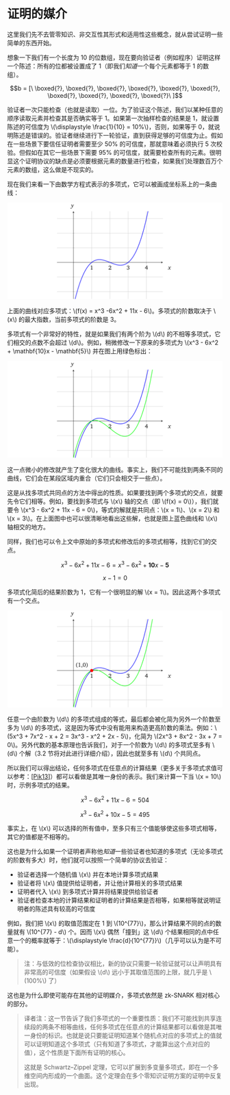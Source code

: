 # 证明的媒介

这里我们先不去管零知识、非交互性其形式和适用性这些概念，就从尝试证明一些简单的东西开始。

想象一下我们有一个长度为 10 的位数组，现在要向验证者（例如程序）证明这样一个陈述：所有的位都被设置成了 1（即我们*知道*一个每个元素都等于 1 的数组）。

$$b = [\ \boxed{?}, \boxed{?}, \boxed{?}, \boxed{?}, \boxed{?}, \boxed{?}, \boxed{?}, \boxed{?}, \boxed{?}, \boxed{?}\ ]$$

验证者一次只能检查（也就是读取）一位。为了验证这个陈述，我们以某种任意的顺序读取元素并检查其是否确实等于 1。如果第一次抽样检查的结果是 1，就设置陈述的可信度为 \\(\displaystyle \frac{1}{10} = 10\%\\)，否则，如果等于 0，就说明陈述是错误的。验证者继续进行下一轮验证，直到获得足够的可信度为止。假如在一些场景下要信任证明者需要至少 50% 的可信度，那就意味着必须执行 5 次校验。但假如在其它一些场景下需要 95% 的可信度，就需要检查所有的元素。很明显这个证明协议的缺点是必须要根据元素的数量进行检查，如果我们处理数百万个元素的数组，这么做是不现实的。

现在我们来看一下由数学方程式表示的多项式，它可以被画成坐标系上的一条曲线：

![img](img/2-1.png)

上面的曲线对应多项式：\\(f(x) = x^3 -6x^2 + 11x - 6\\)。多项式的阶数取决于 \\(x\\) 的最大指数，当前多项式的阶数是 3。

多项式有一个非常好的特性，就是如果我们有两个阶为 \\(d\\) 的不相等多项式，它们相交的点数不会超过 \\(d\\)。例如，稍微修改一下原来的多项式为 \\(x^3 - 6x^2 + \mathbf{10}x - \mathbf{5}\\) 并在图上用绿色标出：

![img](img/2-2.png)

这一点微小的修改就产生了变化很大的曲线。事实上，我们不可能找到两条不同的曲线，它们会在某段区域内重合（它们只会相交于一些点）。

这是从找多项式共同点的方法中得出的性质。如果要找到两个多项式的交点，就要先令它们相等。例如，要找到多项式与 \\(x\\) 轴的交点（即 \\(f(x) = 0\\)），我们就要令 \\(x^3 - 6x^2 + 11x - 6 = 0\\)，等式的解就是共同点：\\(x = 1\\)、\\(x = 2\\) 和 \\(x = 3\\)。在上面图中也可以很清晰地看出这些解，也就是图上蓝色曲线和 \\(x\\) 轴相交的地方。

同样，我们也可以令上文中原始的多项式和修改后的多项式相等，找到它们的交点。

$$x^3 - 6x^2 + 11x - 6 = x^3 - 6x^2 + \mathbf{10}x - \mathbf{5}$$

$$x - 1 = 0$$

多项式化简后的结果阶数为 1，它有一个很明显的解 \\(x = 1\\)。因此这两个多项式有一个交点。

![img](img/2-3.png)

任意一个由阶数为 \\(d\\) 的多项式组成的等式，最后都会被化简为另外一个阶数至多为 \\(d\\) 的多项式，这是因为等式中没有能用来构造更高阶数的乘法。例如：\\(5x^3 + 7x^2 - x + 2 = 3x^3 - x^2 + 2x - 5\\)，化简为 \\(2x^3 + 8x^2 - 3x + 7 = 0\\)。另外代数的基本原理也告诉我们，对于一个阶数为 \\(d\\) 的多项式至多有 \\(d\\) 个解（3.2 节将对此进行详细介绍），因此也就至多有 \\(d\\) 个共同点。

所以我们可以得出结论，任何多项式在任意点的计算结果（更多关于多项式求值可以参考：[[Pik13](./references.md#Pik13)]）都可以看做是其唯一身份的表示。我们来计算一下当 \\(x = 10\\) 时，示例多项式的结果。

$$ x^3 - 6x^2 + 11x - 6 = 504 $$

$$ x^3 - 6x^2 + 10x - 5 = 495 $$

事实上，在 \\(x\\) 可以选择的所有值中，至多只有三个值能够使这些多项式相等，其它的值都是不相等的。

这也是为什么如果一个证明者声称他*知道*一些验证者也知道的多项式（无论多项式的阶数有多大）时，他们就可以按照一个简单的协议去验证：

* 验证者选择一个随机值 \\(x\\) 并在本地计算多项式结果
* 验证者将 \\(x\\) 值提供给证明者，并让他计算相关的多项式结果
* 证明者代入 \\(x\\) 到多项式计算并将结果提供给验证者
* 验证者检查本地的计算结果和证明者的计算结果是否相等，如果相等就说明证明者的陈述具有较高的可信度

例如，我们把 \\(x\\) 的取值范围定在 1 到 \\(10^{77}\\)，那么计算结果不同的点的数量就有 \\(10^{77} - d\\) 个。因而 \\(x\\) 偶然「撞到」这 \\(d\\) 个结果相同的点中任意一个的概率就等于：\\(\displaystyle \frac{d}{10^{77}}\\)（几乎可以认为是不可能）。

> 注：与低效的位检查协议相比，新的协议只需要一轮验证就可以让声明具有非常高的可信度（如果假设 \\(d\\) 远小于其取值范围的上限，就几乎是 \\(100\%\\) 了）

这也是为什么即使可能存在其他的证明媒介，多项式依然是 zk-SNARK 相对核心的部分。

> 译者注：这一节告诉了我们多项式的一个重要性质：我们不可能找到共享连续段的两条不相等曲线，任何多项式在任意点的计算结果都可以看做是其唯一身份的标识。也就是说只要能证明知道某个随机点对应的多项式上的值就可以证明知道这个多项式（只有知道了多项式，才能算出这个点对应的值），这个性质是下面所有证明的核心。
>
> 这就是 Schwartz–Zippel 定理，它可以扩展到多变量多项式，即在一个多维空间内形成的一个曲面。这个定理会在多个零知识证明方案的证明中反复出现。
